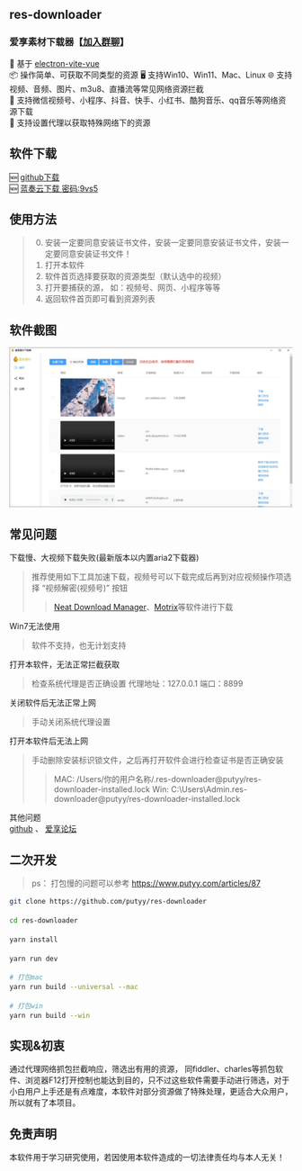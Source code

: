 ## res-downloader
### 爱享素材下载器【[加入群聊](https://qm.qq.com/q/mfDMSpCxQ4)】
🎯 基于 [electron-vite-vue](https://github.com/electron-vite/electron-vite-vue.git)  
📦 操作简单、可获取不同类型的资源
🖥️ 支持Win10、Win11、Mac、Linux
🌐 支持视频、音频、图片、m3u8、直播流等常见网络资源拦截   
💪 支持微信视频号、小程序、抖音、快手、小红书、酷狗音乐、qq音乐等网络资源下载  
👼 支持设置代理以获取特殊网络下的资源

## 软件下载
🆕 [github下载](https://github.com/putyy/res-downloader/releases)  
🆕 [蓝奏云下载 密码:9vs5](https://wwjv.lanzoum.com/b04wgtfyb)

## 使用方法
> 0. 安装一定要同意安装证书文件，安装一定要同意安装证书文件，安装一定要同意安装证书文件！
> 1. 打开本软件
> 2. 软件首页选择要获取的资源类型（默认选中的视频）
> 3. 打开要捕获的源， 如：视频号、网页、小程序等等
> 4. 返回软件首页即可看到资源列表

## 软件截图
![](public/show.webp)

## 常见问题
下载慢、大视频下载失败(最新版本以内置aria2下载器)
> 推荐使用如下工具加速下载，视频号可以下载完成后再到对应视频操作项选择 “视频解密(视频号)” 按钮
>> [Neat Download Manager](https://www.neatdownloadmanager.com/index.php/en/)、[Motrix](https://motrix.app/download)等软件进行下载

Win7无法使用
> 软件不支持，也无计划支持

打开本软件，无法正常拦截获取
> 检查系统代理是否正确设置 代理地址：127.0.0.1 端口：8899

关闭软件后无法正常上网
> 手动关闭系统代理设置

打开本软件后无法上网
> 手动删除安装标识锁文件，之后再打开软件会进行检查证书是否正确安装
>> MAC: /Users/你的用户名称/.res-downloader@putyy/res-downloader-installed.lock
>> Win: C:\Users\Admin\.res-downloader@putyy/res-downloader-installed.lock

其他问题  
[github](https://github.com/putyy/res-downloader/issues)  、 [爱享论坛](https://s.gowas.cn/d/4089)  

## 二次开发
> ps： 打包慢的问题可以参考 https://www.putyy.com/articles/87
```sh
git clone https://github.com/putyy/res-downloader

cd res-downloader

yarn install

yarn run dev

# 打包mac
yarn run build --universal --mac

# 打包win
yarn run build --win
```

## 实现&初衷
通过代理网络抓包拦截响应，筛选出有用的资源， 同fiddler、charles等抓包软件、浏览器F12打开控制也能达到目的，只不过这些软件需要手动进行筛选，对于小白用户上手还是有点难度，本软件对部分资源做了特殊处理，更适合大众用户，所以就有了本项目。

## 免责声明
本软件用于学习研究使用，若因使用本软件造成的一切法律责任均与本人无关！
